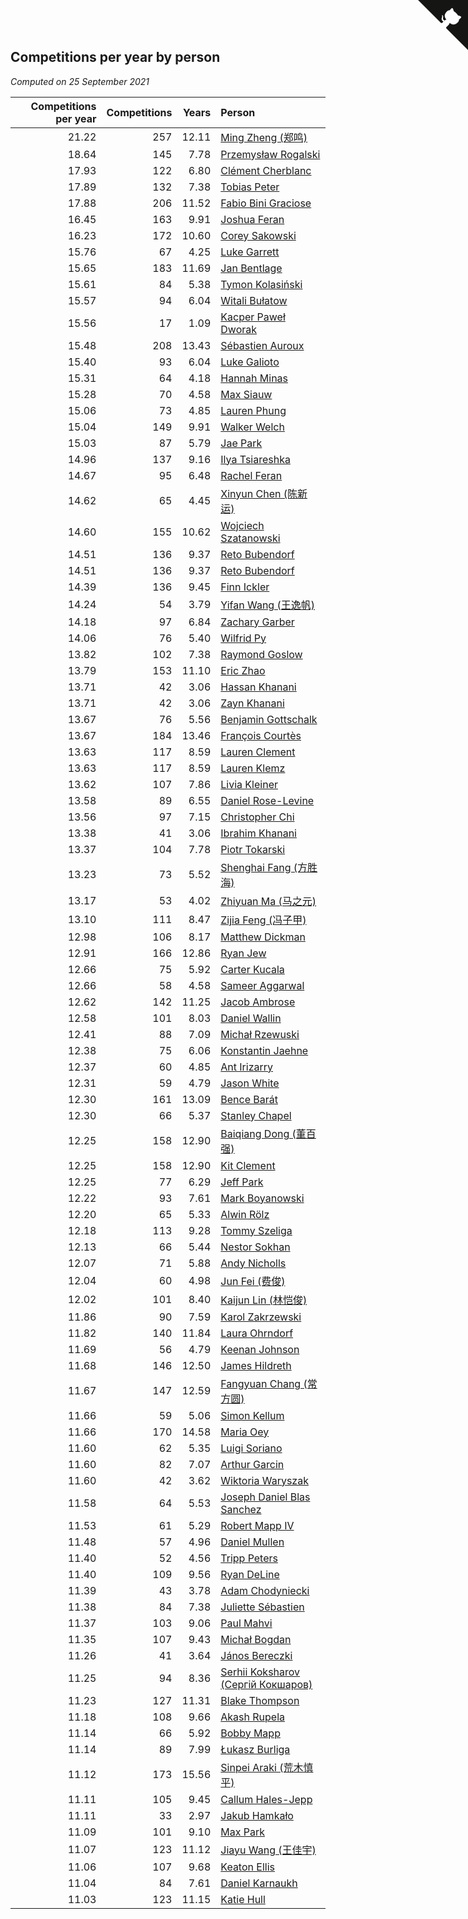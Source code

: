## Competitions per year by person

*Computed on 25 September 2021*

| Competitions per year | Competitions | Years | Person |
| ---: | ---: | ---: | :--- |
| 21.22 | 257 | 12.11 | [Ming Zheng (郑鸣)](https://www.worldcubeassociation.org/persons/2009ZHEN11) |
| 18.64 | 145 | 7.78 | [Przemysław Rogalski](https://www.worldcubeassociation.org/persons/2013ROGA02) |
| 17.93 | 122 | 6.80 | [Clément Cherblanc](https://www.worldcubeassociation.org/persons/2014CHER05) |
| 17.89 | 132 | 7.38 | [Tobias Peter](https://www.worldcubeassociation.org/persons/2014PETE03) |
| 17.88 | 206 | 11.52 | [Fabio Bini Graciose](https://www.worldcubeassociation.org/persons/2010GRAC02) |
| 16.45 | 163 | 9.91 | [Joshua Feran](https://www.worldcubeassociation.org/persons/2011FERA01) |
| 16.23 | 172 | 10.60 | [Corey Sakowski](https://www.worldcubeassociation.org/persons/2011SAKO01) |
| 15.76 | 67 | 4.25 | [Luke Garrett](https://www.worldcubeassociation.org/persons/2017GARR05) |
| 15.65 | 183 | 11.69 | [Jan Bentlage](https://www.worldcubeassociation.org/persons/2010BENT01) |
| 15.61 | 84 | 5.38 | [Tymon Kolasiński](https://www.worldcubeassociation.org/persons/2016KOLA02) |
| 15.57 | 94 | 6.04 | [Witali Bułatow](https://www.worldcubeassociation.org/persons/2015BUAT01) |
| 15.56 | 17 | 1.09 | [Kacper Paweł Dworak](https://www.worldcubeassociation.org/persons/2020DWOR01) |
| 15.48 | 208 | 13.43 | [Sébastien Auroux](https://www.worldcubeassociation.org/persons/2008AURO01) |
| 15.40 | 93 | 6.04 | [Luke Galioto](https://www.worldcubeassociation.org/persons/2015GALI02) |
| 15.31 | 64 | 4.18 | [Hannah Minas](https://www.worldcubeassociation.org/persons/2017MINA04) |
| 15.28 | 70 | 4.58 | [Max Siauw](https://www.worldcubeassociation.org/persons/2017SIAU02) |
| 15.06 | 73 | 4.85 | [Lauren Phung](https://www.worldcubeassociation.org/persons/2016PHUN02) |
| 15.04 | 149 | 9.91 | [Walker Welch](https://www.worldcubeassociation.org/persons/2011WELC01) |
| 15.03 | 87 | 5.79 | [Jae Park](https://www.worldcubeassociation.org/persons/2015PARK24) |
| 14.96 | 137 | 9.16 | [Ilya Tsiareshka](https://www.worldcubeassociation.org/persons/2012TERE01) |
| 14.67 | 95 | 6.48 | [Rachel Feran](https://www.worldcubeassociation.org/persons/2015FERA01) |
| 14.62 | 65 | 4.45 | [Xinyun Chen (陈新运)](https://www.worldcubeassociation.org/persons/2017CHEN36) |
| 14.60 | 155 | 10.62 | [Wojciech Szatanowski](https://www.worldcubeassociation.org/persons/2011SZAT01) |
| 14.51 | 136 | 9.37 | [Reto Bubendorf](https://www.worldcubeassociation.org/persons/2012BUBE01) |
| 14.51 | 136 | 9.37 | [Reto Bubendorf](https://www.worldcubeassociation.org/persons/2012BUBE01) |
| 14.39 | 136 | 9.45 | [Finn Ickler](https://www.worldcubeassociation.org/persons/2012ICKL01) |
| 14.24 | 54 | 3.79 | [Yifan Wang (王逸帆)](https://www.worldcubeassociation.org/persons/2017WANY29) |
| 14.18 | 97 | 6.84 | [Zachary Garber](https://www.worldcubeassociation.org/persons/2014GARB01) |
| 14.06 | 76 | 5.40 | [Wilfrid Py](https://www.worldcubeassociation.org/persons/2016PYWI01) |
| 13.82 | 102 | 7.38 | [Raymond Goslow](https://www.worldcubeassociation.org/persons/2014GOSL01) |
| 13.79 | 153 | 11.10 | [Eric Zhao](https://www.worldcubeassociation.org/persons/2010ZHAO19) |
| 13.71 | 42 | 3.06 | [Hassan Khanani](https://www.worldcubeassociation.org/persons/2018KHAN26) |
| 13.71 | 42 | 3.06 | [Zayn Khanani](https://www.worldcubeassociation.org/persons/2018KHAN28) |
| 13.67 | 76 | 5.56 | [Benjamin Gottschalk](https://www.worldcubeassociation.org/persons/2016GOTT01) |
| 13.67 | 184 | 13.46 | [François Courtès](https://www.worldcubeassociation.org/persons/2008COUR01) |
| 13.63 | 117 | 8.59 | [Lauren Clement](https://www.worldcubeassociation.org/persons/2013KLEM01) |
| 13.63 | 117 | 8.59 | [Lauren Klemz](https://www.worldcubeassociation.org/persons/2013KLEM01) |
| 13.62 | 107 | 7.86 | [Livia Kleiner](https://www.worldcubeassociation.org/persons/2013KLEI03) |
| 13.58 | 89 | 6.55 | [Daniel Rose-Levine](https://www.worldcubeassociation.org/persons/2015ROSE01) |
| 13.56 | 97 | 7.15 | [Christopher Chi](https://www.worldcubeassociation.org/persons/2014CHIC01) |
| 13.38 | 41 | 3.06 | [Ibrahim Khanani](https://www.worldcubeassociation.org/persons/2018KHAN27) |
| 13.37 | 104 | 7.78 | [Piotr Tokarski](https://www.worldcubeassociation.org/persons/2013TOKA01) |
| 13.23 | 73 | 5.52 | [Shenghai Fang (方胜海)](https://www.worldcubeassociation.org/persons/2016FANG01) |
| 13.17 | 53 | 4.02 | [Zhiyuan Ma (马之元)](https://www.worldcubeassociation.org/persons/2017MAZH04) |
| 13.10 | 111 | 8.47 | [Zijia Feng (冯子甲)](https://www.worldcubeassociation.org/persons/2013FENG02) |
| 12.98 | 106 | 8.17 | [Matthew Dickman](https://www.worldcubeassociation.org/persons/2013DICK01) |
| 12.91 | 166 | 12.86 | [Ryan Jew](https://www.worldcubeassociation.org/persons/2008JEWR01) |
| 12.66 | 75 | 5.92 | [Carter Kucala](https://www.worldcubeassociation.org/persons/2015KUCA01) |
| 12.66 | 58 | 4.58 | [Sameer Aggarwal](https://www.worldcubeassociation.org/persons/2017AGGA01) |
| 12.62 | 142 | 11.25 | [Jacob Ambrose](https://www.worldcubeassociation.org/persons/2010AMBR01) |
| 12.58 | 101 | 8.03 | [Daniel Wallin](https://www.worldcubeassociation.org/persons/2013WALL03) |
| 12.41 | 88 | 7.09 | [Michał Rzewuski](https://www.worldcubeassociation.org/persons/2014RZEW01) |
| 12.38 | 75 | 6.06 | [Konstantin Jaehne](https://www.worldcubeassociation.org/persons/2015JAEH01) |
| 12.37 | 60 | 4.85 | [Ant Irizarry](https://www.worldcubeassociation.org/persons/2016IRIZ02) |
| 12.31 | 59 | 4.79 | [Jason White](https://www.worldcubeassociation.org/persons/2016WHIT16) |
| 12.30 | 161 | 13.09 | [Bence Barát](https://www.worldcubeassociation.org/persons/2008BARA01) |
| 12.30 | 66 | 5.37 | [Stanley Chapel](https://www.worldcubeassociation.org/persons/2016CHAP04) |
| 12.25 | 158 | 12.90 | [Baiqiang Dong (董百强)](https://www.worldcubeassociation.org/persons/2008DONG06) |
| 12.25 | 158 | 12.90 | [Kit Clement](https://www.worldcubeassociation.org/persons/2008CLEM01) |
| 12.25 | 77 | 6.29 | [Jeff Park](https://www.worldcubeassociation.org/persons/2015PARK08) |
| 12.22 | 93 | 7.61 | [Mark Boyanowski](https://www.worldcubeassociation.org/persons/2014BOYA01) |
| 12.20 | 65 | 5.33 | [Alwin Rölz](https://www.worldcubeassociation.org/persons/2016ROLZ01) |
| 12.18 | 113 | 9.28 | [Tommy Szeliga](https://www.worldcubeassociation.org/persons/2012SZEL01) |
| 12.13 | 66 | 5.44 | [Nestor Sokhan](https://www.worldcubeassociation.org/persons/2016SOKH01) |
| 12.07 | 71 | 5.88 | [Andy Nicholls](https://www.worldcubeassociation.org/persons/2015NICH04) |
| 12.04 | 60 | 4.98 | [Jun Fei (费俊)](https://www.worldcubeassociation.org/persons/2016FEIJ02) |
| 12.02 | 101 | 8.40 | [Kaijun Lin (林恺俊)](https://www.worldcubeassociation.org/persons/2013LINK01) |
| 11.86 | 90 | 7.59 | [Karol Zakrzewski](https://www.worldcubeassociation.org/persons/2014ZAKR01) |
| 11.82 | 140 | 11.84 | [Laura Ohrndorf](https://www.worldcubeassociation.org/persons/2009OHRN01) |
| 11.69 | 56 | 4.79 | [Keenan Johnson](https://www.worldcubeassociation.org/persons/2016JOHN30) |
| 11.68 | 146 | 12.50 | [James Hildreth](https://www.worldcubeassociation.org/persons/2009HILD01) |
| 11.67 | 147 | 12.59 | [Fangyuan Chang (常方圆)](https://www.worldcubeassociation.org/persons/2009CHAN04) |
| 11.66 | 59 | 5.06 | [Simon Kellum](https://www.worldcubeassociation.org/persons/2016KELL12) |
| 11.66 | 170 | 14.58 | [Maria Oey](https://www.worldcubeassociation.org/persons/2007OEYM01) |
| 11.60 | 62 | 5.35 | [Luigi Soriano](https://www.worldcubeassociation.org/persons/2016SORI04) |
| 11.60 | 82 | 7.07 | [Arthur Garcin](https://www.worldcubeassociation.org/persons/2014GARC27) |
| 11.60 | 42 | 3.62 | [Wiktoria Waryszak](https://www.worldcubeassociation.org/persons/2018WARY01) |
| 11.58 | 64 | 5.53 | [Joseph Daniel Blas Sanchez](https://www.worldcubeassociation.org/persons/2016SANC08) |
| 11.53 | 61 | 5.29 | [Robert Mapp IV](https://www.worldcubeassociation.org/persons/2016IVRO01) |
| 11.48 | 57 | 4.96 | [Daniel Mullen](https://www.worldcubeassociation.org/persons/2016MULL04) |
| 11.40 | 52 | 4.56 | [Tripp Peters](https://www.worldcubeassociation.org/persons/2017PETE04) |
| 11.40 | 109 | 9.56 | [Ryan DeLine](https://www.worldcubeassociation.org/persons/2012DELI01) |
| 11.39 | 43 | 3.78 | [Adam Chodyniecki](https://www.worldcubeassociation.org/persons/2017CHOD02) |
| 11.38 | 84 | 7.38 | [Juliette Sébastien](https://www.worldcubeassociation.org/persons/2014SEBA01) |
| 11.37 | 103 | 9.06 | [Paul Mahvi](https://www.worldcubeassociation.org/persons/2012MAHV01) |
| 11.35 | 107 | 9.43 | [Michał Bogdan](https://www.worldcubeassociation.org/persons/2012BOGD01) |
| 11.26 | 41 | 3.64 | [János Bereczki](https://www.worldcubeassociation.org/persons/2018BERE01) |
| 11.25 | 94 | 8.36 | [Serhii Koksharov (Сергій Кокшаров)](https://www.worldcubeassociation.org/persons/2013KOKS01) |
| 11.23 | 127 | 11.31 | [Blake Thompson](https://www.worldcubeassociation.org/persons/2010THOM03) |
| 11.18 | 108 | 9.66 | [Akash Rupela](https://www.worldcubeassociation.org/persons/2012RUPE01) |
| 11.14 | 66 | 5.92 | [Bobby Mapp](https://www.worldcubeassociation.org/persons/2015MAPP01) |
| 11.14 | 89 | 7.99 | [Łukasz Burliga](https://www.worldcubeassociation.org/persons/2013BURL01) |
| 11.12 | 173 | 15.56 | [Sinpei Araki (荒木慎平)](https://www.worldcubeassociation.org/persons/2006ARAK01) |
| 11.11 | 105 | 9.45 | [Callum Hales-Jepp](https://www.worldcubeassociation.org/persons/2012HALE01) |
| 11.11 | 33 | 2.97 | [Jakub Hamkało](https://www.worldcubeassociation.org/persons/2018HAMK01) |
| 11.09 | 101 | 9.10 | [Max Park](https://www.worldcubeassociation.org/persons/2012PARK03) |
| 11.07 | 123 | 11.12 | [Jiayu Wang (王佳宇)](https://www.worldcubeassociation.org/persons/2010WANG53) |
| 11.06 | 107 | 9.68 | [Keaton Ellis](https://www.worldcubeassociation.org/persons/2012ELLI01) |
| 11.04 | 84 | 7.61 | [Daniel Karnaukh](https://www.worldcubeassociation.org/persons/2014KARN02) |
| 11.03 | 123 | 11.15 | [Katie Hull](https://www.worldcubeassociation.org/persons/2010HULL01) |


<a href="https://github.com/jonatanklosko/wca_statistics" class="github-corner" aria-label="View source on Github"><svg width="80" height="80" viewBox="0 0 250 250" style="fill:#151513; color:#fff; position: absolute; top: 0; border: 0; right: 0;" aria-hidden="true"><path d="M0,0 L115,115 L130,115 L142,142 L250,250 L250,0 Z"></path><path d="M128.3,109.0 C113.8,99.7 119.0,89.6 119.0,89.6 C122.0,82.7 120.5,78.6 120.5,78.6 C119.2,72.0 123.4,76.3 123.4,76.3 C127.3,80.9 125.5,87.3 125.5,87.3 C122.9,97.6 130.6,101.9 134.4,103.2" fill="currentColor" style="transform-origin: 130px 106px;" class="octo-arm"></path><path d="M115.0,115.0 C114.9,115.1 118.7,116.5 119.8,115.4 L133.7,101.6 C136.9,99.2 139.9,98.4 142.2,98.6 C133.8,88.0 127.5,74.4 143.8,58.0 C148.5,53.4 154.0,51.2 159.7,51.0 C160.3,49.4 163.2,43.6 171.4,40.1 C171.4,40.1 176.1,42.5 178.8,56.2 C183.1,58.6 187.2,61.8 190.9,65.4 C194.5,69.0 197.7,73.2 200.1,77.6 C213.8,80.2 216.3,84.9 216.3,84.9 C212.7,93.1 206.9,96.0 205.4,96.6 C205.1,102.4 203.0,107.8 198.3,112.5 C181.9,128.9 168.3,122.5 157.7,114.1 C157.9,116.9 156.7,120.9 152.7,124.9 L141.0,136.5 C139.8,137.7 141.6,141.9 141.8,141.8 Z" fill="currentColor" class="octo-body"></path></svg></a><style>.github-corner:hover .octo-arm{animation:octocat-wave 560ms ease-in-out}@keyframes octocat-wave{0%,100%{transform:rotate(0)}20%,60%{transform:rotate(-25deg)}40%,80%{transform:rotate(10deg)}}@media (max-width:500px){.github-corner:hover .octo-arm{animation:none}.github-corner .octo-arm{animation:octocat-wave 560ms ease-in-out}}</style>
